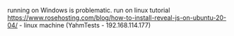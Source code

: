 running on Windows is problematic. run on linux tutorial https://www.rosehosting.com/blog/how-to-install-reveal-js-on-ubuntu-20-04/  -  linux machine (YahmTests - 192.168.114.177)